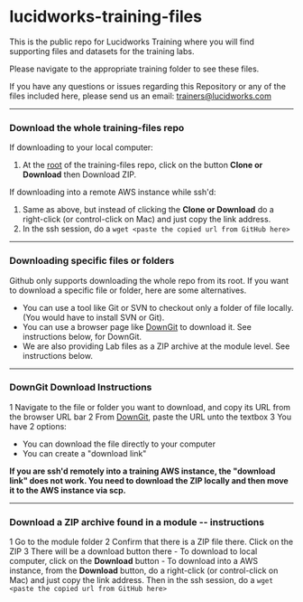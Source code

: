# lucidworks-training-files
This is the public repo for Lucidworks Training where you will find supporting files and datasets for the training labs. 

Please navigate to the appropriate training folder to see these files. 

If you have any questions or issues regarding this Repository or any of the files included here, please send us an email: trainers@lucidworks.com  

---

### Download the whole training-files repo

If downloading to your local computer: 
1. At the [root](https://github.com/lucidworks/lucidworks-training-files) of the training-files repo, click on the button **Clone or Download** then Download ZIP. 

If downloading into a remote AWS instance while ssh'd: 
1. Same as above, but instead of clicking the **Clone or Download** do a right-click (or control-click on Mac) and just copy the link address. 
2. In the ssh session, do a `wget <paste the copied url from GitHub here>` 

---

### Downloading specific files or folders 

Github only supports downloading the whole repo from its root. 
If you want to download a specific file or folder, here are some alternatives. 

- You can use a tool like Git or SVN to checkout only a folder of file locally. (You would have to install SVN or Git). 
- You can use a browser page like [DownGit](https://minhaskamal.github.io/DownGit/#/home) to download it. See instructions below, for DownGit. 
- We are also providing Lab files as a ZIP archive at the module level. See instructions below. 

---

### DownGit Download Instructions

1 Navigate to the file or folder you want to download, and copy its URL from the browser URL bar
2 From [DownGit](https://minhaskamal.github.io/DownGit/#/home), paste the URL unto the textbox
3 You have 2 options: 
  * You can download the file directly to your computer
  *	You can create a "download link" 

**If you are ssh'd remotely into a training AWS instance, the "download link" does not work. You need to download the ZIP locally and then move it to the AWS instance via scp.** 

---

### Download a ZIP archive found in a module -- instructions 

1 Go to the module folder 
2 Confirm that there is a ZIP file there. Click on the ZIP 
3 There will be a download button there
	- To download to local computer, click on the **Download** button 
	- To download into a AWS instance, from the **Download** button, do a right-click (or control-click on Mac) and just copy the link address. Then in the ssh session, do a `wget <paste the copied url from GitHub here>` 

